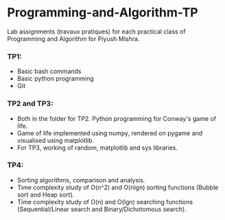 # Programming-and-Algorithm-TP
Lab assignments (travaux pratiques) for each practical class of Programming and Algorithm for Piyush Mishra.


### TP1:
* Basic bash commands
* Basic python programming
* Git
### TP2 and TP3:
* Both in the folder for TP2. Python programming for Conway's game of life.
* Game of life implemented using numpy, rendered on pygame and visualised using matplotlib.
* For TP3, working of random, matplotlib and sys libraries.
### TP4:
* Sorting algorithms, comparison and analysis.
* Time complexity study of O(n^2) and O(nlgn) sorting functions (Bubble sort and Heap sort).
* Time complexity study of O(n) and O(lgn) searching functions (Sequential/Linear search and Binary/Dichotomous search).
